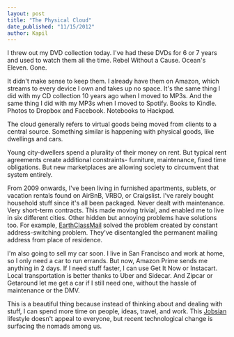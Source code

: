 ```yaml
---
layout: post
title: "The Physical Cloud"
date_published: "11/15/2012" 
author: Kapil
---
```


I threw out my DVD collection today. I've had these DVDs for 6 or 7 years and used to watch them all the time. Rebel Without a Cause. Ocean's Eleven. Gone.

It didn't make sense to keep them. I already have them on Amazon, which streams to every device I own and takes up no space. It's the same thing I did with my CD collection 10 years ago when I moved to MP3s. And the same thing I did with my MP3s when I moved to Spotify. Books to Kindle. Photos to Dropbox and Facebook. Notebooks to Hackpad.

The cloud generally refers to virtual goods being moved from clients to a central source. Something similar is happening with physical goods, like dwellings and cars.

Young city-dwellers spend a plurality of their money on rent. But typical rent agreements create additional constraints- furniture, maintenance, fixed time obligations. But new marketplaces are allowing society to circumvent that system entirely. 

From 2009 onwards, I've been living in furnished apartments, sublets, or vacation rentals found on AirBnB, VRBO, or Craigslist. I've rarely bought household stuff since it's all been packaged. Never dealt with maintenance. Very short-term contracts. This made moving trivial, and enabled me to live in six different cities. Other hidden but annoying problems have solutions too. For example, [EarthClassMail](http://www.earthclassmail.com) solved the problem created by constant address-switching problem. They've disentangled the permanent mailing address from place of residence.

I'm also going to sell my car soon. I live in San Francisco and work at home, so I only need a car to run errands. But now, Amazon Prime sends me anything in 2 days. If I need stuff faster, I can use Get It Now or Instacart. Local transportation is better thanks to Uber and Sidecar. And Zipcar or Getaround let me get a car if I still need one, without the hassle of maintenance or the DMV.

This is a beautiful thing because instead of thinking about and dealing with stuff, I can spend more time on people, ideas, travel, and work. This [Jobsian](http://cloud.lomography.com/576/386/20/7fa03077c7ef980bcabc3e5456eb5e5b9a476a.jpg) lifestyle doesn't appeal to everyone, but recent technological change is surfacing the nomads among us.